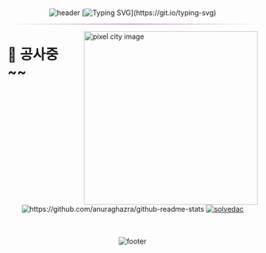 <br align="center">
<div align="center">

![header](https://capsule-render.vercel.app/api?type=waving&color=123456&height=200&section=header)
[![Typing SVG](https://readme-typing-svg.demolab.com?&center=true&font=Agbalumo&size=32&pause=20000&color=7D6B95&random=false&width=550&lines=Hello+World!)](https://git.io/typing-svg)

<hr style="border:0px; height:1px; background: linear-gradient(to left, transparent, #904e95, transparent);">

<!-- [![Solved.ac
Profile](http://mazassumnida.wtf/api/v2/generate_badge?boj=yunjichoi1999)](https://solved.ac/yunjichoi1999/) -->

<!--![yunjichoi9151's GitHub stats](https://github-readme-stats.vercel.app/api?username=yunjichoi9151&show_icons=true&theme=dracula)-->

</div>
<img src="./assets/coding.gif" align="right" height="350px" alt="pixel city image" style="margin-left: 25px">

<div>

<h1>🎉 공사중~~</h1>

</div>

<br/>

<br>
<div align="center">





<div>
<img src="https://github-readme-stats.vercel.app/api?username=dwax1324&hide_rank=true&hide=stars,issues&show=reviews&show_icons=true&theme=transparent"alt ="https://github.com/anuraghazra/github-readme-stats"/>
<a href="https://solved.ac/profile/dwax1324">
<img src="http://mazassumnida.wtf/api/generate_badge?boj=dwax1324" alt="solvedac"/> 
</a>
</div>

<br>

<br>


![footer](https://capsule-render.vercel.app/api?type=waving&color=123456&height=150&section=footer)

</div>
